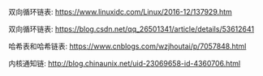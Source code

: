 双向循环链表: https://www.linuxidc.com/Linux/2016-12/137929.htm

双向循环链表: https://blog.csdn.net/qq_26501341/article/details/53612641

哈希表和哈希链表: https://www.cnblogs.com/wzjhoutai/p/7057848.html

内核通知链: http://blog.chinaunix.net/uid-23069658-id-4360706.html
